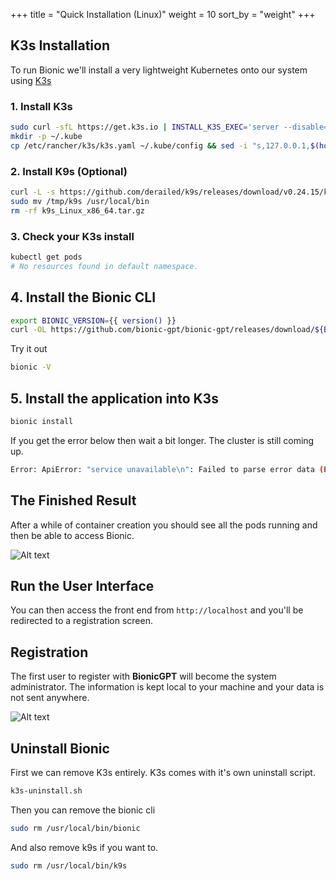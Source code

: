 +++
title = "Quick Installation (Linux)"
weight = 10
sort_by = "weight"
+++

## K3s Installation

To run Bionic we'll install a very lightweight Kubernetes onto our system using [K3s](https://k3s.io/)

### 1. Install K3s

```sh
sudo curl -sfL https://get.k3s.io | INSTALL_K3S_EXEC='server --disable=traefik --write-kubeconfig-mode="644"' sh -
mkdir -p ~/.kube
cp /etc/rancher/k3s/k3s.yaml ~/.kube/config && sed -i "s,127.0.0.1,$(hostname -I | awk '{print $1}'),g" ~/.kube/config
```

### 2. Install K9s (Optional)

```sh
curl -L -s https://github.com/derailed/k9s/releases/download/v0.24.15/k9s_Linux_x86_64.tar.gz | tar xvz -C /tmp
sudo mv /tmp/k9s /usr/local/bin
rm -rf k9s_Linux_x86_64.tar.gz
```

### 3. Check your K3s install

```sh
kubectl get pods
# No resources found in default namespace.
```

## 4. Install the Bionic CLI

```sh
export BIONIC_VERSION={{ version() }}
curl -OL https://github.com/bionic-gpt/bionic-gpt/releases/download/${BIONIC_VERSION}/bionic-cli-linux && chmod +x ./bionic-cli-linux && sudo mv ./bionic-cli-linux /usr/local/bin/bionic
```

Try it out

```sh
bionic -V
```

## 5. Install the application into K3s

```sh
bionic install
```

If you get the error below then wait a bit longer. The cluster is still coming up.

```sh
Error: ApiError: "service unavailable\n": Failed to parse error data (ErrorResponse { status: "503 Service Unavailable", message: "\"service unavailable\\n\"", reason: "Failed to parse error data", code: 503 })
```

## The Finished Result

After a while of container creation you should see all the pods running and then be able to access Bionic.


![Alt text](../bionic-startup-k9s.png "Bionic K9s")

## Run the User Interface

You can then access the front end from `http://localhost` and you'll be redirected to a registration screen.

## Registration

The first user to register with **BionicGPT** will become the system administrator. The information is kept local to your machine and your data is not sent anywhere.

![Alt text](../initial-screen.png "Start Screen")

## Uninstall Bionic

First we can remove K3s entirely. K3s comes with it's own uninstall script.

```sh
k3s-uninstall.sh
```

Then you can remove the bionic cli

```sh
sudo rm /usr/local/bin/bionic
```

And also remove k9s if you want to.

```sh
sudo rm /usr/local/bin/k9s
```
